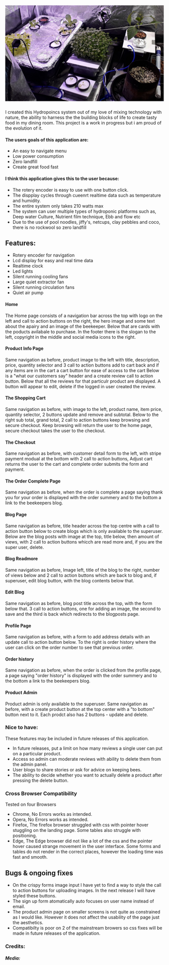 <h1 align="center">
   <img src="https://github.com/jonathanw82/HydroBigTent/blob/master/hydro1.jpg" alt="Hydro image"/>
 </h1>
 

I created this Hydropoincs system out of my love of mixing technology with nature, the ability to harness the the building blocks of life to create tasty food in my dining room. This project is a work in progress but i am proud of the evolution of it.


#### The users goals of this application are:
* An easy to navigate menu
* Low power consumption
* Zero landfill
* Create great food fast

#### I think this application gives this to the user because:
* The rotery encoder is easy to use with one button click.
* The dispplay cycles through cueenrt realtime data such as temperature and humidity.
* The entire system only takes 210 watts max
* The system can user multiple types of hydroponic platforms such as, Deep water Culture, Nutrient film technique, Ebb and flow etc
* Due to the use of pool noodles, jiffy's, netcups, clay pebbles and coco, there is no rockwool so zero landfill


## Features:
* Rotery encoder for navigation
* Lcd display for easy and real time data
* Realtime clock
* Led lights
* Silent running cooling fans
* Large quiet extractor fan
* Silent running circulation fans
* Quiet air pump


#### Home
The Home page consists of a navigation bar across the top with logo on the left and call to action buttons on the right, the hero image and some text about the 
apairy and an image of the beekeeper. Below that are cards with the poducts avilabale to purchase.
In the footer there is the slogan to the left, copyright in the middle and social media icons to the right.

#### Product Info Page
Same navigation as before, product image to the left with title, description, price, quantity selector and 3 call to action buttons add to cart back and if any items are in the cart a cart button for ease of access to the cart
Below is a "what our customers say" header and a create review call to action button. Below that all the reviews for that particulr product are displayed. A button will appear to edit, delete if the logged in user created the review.

#### The Shopping Cart 
Same navigation as before, with image to the left, product name, item price, quantity selector, 2 buttons update and remove and subtotal.
Below to the right sub total, grand total, 2 call to action buttons keep browsing and secure checkout. Keep browsing will return the user to the home page, secure checkout takes the user to the checkout.

#### The Checkout
Same navigation as before, with customer detail form to the left, with stripe payment modual at the bottom with 2 call to action buttons, Adjust cart returns the user to the cart
and complete order submits the form and payment.

#### The Order Complete Page
Same navigation as before, when the order is complete a page saying thank you for your order is displayed with the order summery and to the bottom a link to the beekeepers blog.

#### Blog Page 
Same navigation as before, title header across the top centre with a call to action button below to create blogs which is only available to the superuser. Below are the blog posts with
image at the top, title below, then amount of views, with 2 call to action buttons whicch are read more and, if you are the super user, delete.

#### Blog Readmore
Same navigation as before, Image left, title of the blog to the right, number of views below and 2 call to action buttons which are back to blog and, if superuser, edit blog button, with the blog contents below that.

#### Edit Blog 
Same navigation as before, blog post title across the top, with the form below that. 3 call to action buttons, one for adding an image, the second to save and the third is back which redirects to the blogposts page.

#### Profile Page
Same navigation as before, with a form to add address details with an update call to action button below. To the right is order history where the user can click on the order number to see that previous order.

#### Order history
Same navigation as before, when the order is clicked from the profile page, a page saying "order history" is displayed with the order summery and to the bottom a link to the beekeepers blog.

#### Product Admin
Product admin is only available to the superuser. Same navigation as before, with a create product button at the top center with a "to bottom" button next to it. Each prodct also has 2 buttons - update and delete. 


### Nice to have: 
These features may be included in future releases of this application.
* In future releases, put a limit on how many reviews a single user can put on a particular product.
* Access so admin can moderate reviews with ability to delete them from the admin panel.
* User blogs to share stories or ask for advice on keeping bees.
* The ability to decide whether you want to actually delete a product after pressing the delete button.


### Cross Browser Compatibility
Tested on four Browsers
* Chrome, No Errors works as intended.  
* Opera, No Errors works as intended.
* Firefox, The firefox browser struggled with css with pointer hover stuggling on the landing page. Some tables also struggle with positioning.  
* Edge, The Edge browser did not like a lot of the css and the pointer hover caused strange movement in the user interface. Some forms and tables 
do not render in the correct places, however the loading time was fast and smooth.


## Bugs & ongoing fixes
* On the crispy forms image input I have yet to find a way to style the call to action buttons for uploading images. In the next release I will have styled these buttons.
* The sign up form atomatically auto focuses on user name instead of email.
* The product admin page on smaller screens is not quite as constrained as I would like. However it does not affect the usability of the page just the aesthetics.
* Compatibilty is poor on 2 of the mainstream browers so css fixes will be made in future releases of the application.




### Credits:





##### Media:
